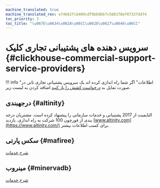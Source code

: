```yaml
---
machine_translated: true
machine_translated_rev: e74b62fcb409cdf9bb9bb7c5681f8ef07337dd74
toc_priority: 3
toc_title: "\u067E\u0634\u062A\u06CC\u0628\u0627\u0646\u06CC"
---
```


# سرویس دهنده های پشتیبانی تجاری کلیک {#clickhouse-commercial-support-service-providers}

!!! info "اطلاعات"
    اگر شما راه اندازی کرده اند یک سرویس پشتیبانی تجاری تاتر, در صورت تمایل به [درخواست کشش را باز کنید](https://github.com/ClickHouse/ClickHouse/edit/master/docs/en/commercial/support.md) اضافه کردن به لیست زیر.

## درجهبندی {#altinity}

التایمیت از 2017 پشتیبانی و خدمات سازمانی را پیشنهاد کرده است. مشتریان درجه بندی از فورچون 100 شرکت به راه اندازی. بازدید [www.altinity.com](https://www.altinity.com/) برای کسب اطلاعات بیشتر.

## سکس پارتی {#mafiree}

[شرح خدمات](http://mafiree.com/clickhouse-analytics-services.php)

## مینروب {#minervadb}

[شرح خدمات](https://minervadb.com/index.php/clickhouse-consulting-and-support-by-minervadb/)
